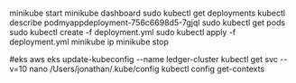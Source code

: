 minikube start
minikube dashboard
sudo kubectl get deployments
kubectl describe podmyappdeployment-756c6698d5-7gjql
sudo kubectl get pods
sudo kubectl create -f deployment.yml
sudo kubectl apply -f deployment.yml
minikube ip
minikube stop


 #eks
 aws eks update-kubeconfig --name ledger-cluster
 kubectl get svc --v=10
 nano  /Users/jonathan/.kube/config
 kubectl config get-contexts